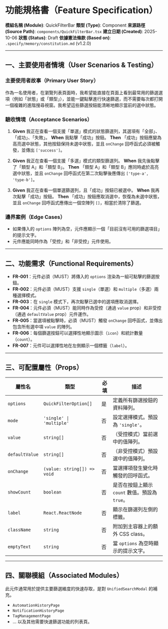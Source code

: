 # 功能規格書（Feature Specification）

**模組名稱 (Module)**: QuickFilterBar
**類型 (Type)**: Component
**來源路徑 (Source Path)**: `components/QuickFilterBar.tsx`
**建立日期 (Created)**: 2025-10-06
**狀態 (Status)**: Draft
**依據憲法條款 (Based on)**: `.specify/memory/constitution.md` (v1.2.0)

---

## 一、主要使用者情境（User Scenarios & Testing）

### 主要使用者故事（Primary User Story）
作為一名使用者，在瀏覽列表頁面時，我希望能直接在頁面上看到最常用的篩選選項（例如「狀態」或「類型」），並能一鍵點擊進行快速篩選，而不需要每次都打開一個複雜的進階搜尋視窗。我希望這些篩選按鈕能清晰地顯示當前的選中狀態。

### 驗收情境（Acceptance Scenarios）
1.  **Given** 我正在查看一個支援「單選」模式的狀態篩選列，其選項有「全部」、「成功」、「失敗」。
    **When** 我點擊「成功」按鈕。
    **Then** 「成功」按鈕應變為高亮選中狀態，其他按鈕保持未選中狀態，並且 `onChange` 回呼函式必須被觸發，並傳出 `['success']`。

2.  **Given** 我正在查看一個支援「多選」模式的類型篩選列。
    **When** 我先後點擊了「類型 A」和「類型 B」。
    **Then** 「類型 A」和「類型 B」應同時處於高亮選中狀態，並且 `onChange` 回呼函式在第二次點擊後應傳出 `['type-a', 'type-b']`。

3.  **Given** 我正在查看一個單選篩選列，且「成功」按鈕已被選中。
    **When** 我再次點擊「成功」按鈕。
    **Then** 「成功」按鈕應取消選中，恢復為未選中狀態，並且 `onChange` 回呼函式應傳出一個空陣列 `[]`，相當於清除了篩選。

### 邊界案例（Edge Cases）
- 如果傳入的 `options` 陣列為空，元件應顯示一個「目前沒有可用的篩選項目」的提示文字。
- 元件應能同時作為「受控」和「非受控」元件使用。

---

## 二、功能需求（Functional Requirements）

- **FR-001**：元件必須（MUST）將傳入的 `options` 渲染為一組可點擊的篩選按鈕。
- **FR-002**：元件必須（MUST）支援 `single`（單選）和 `multiple`（多選）兩種選擇模式。
- **FR-003**：在 `single` 模式下，再次點擊已選中的選項應取消選擇。
- **FR-004**：元件必須（MUST）能同時作為受控（通過 `value` prop）和非受控（通過 `defaultValue` prop）元件運作。
- **FR-005**：當選項被點擊時，必須（MUST）觸發 `onChange` 回呼函式，並傳出包含所有選中項 `value` 的陣列。
- **FR-006**：每個篩選按鈕可以選擇性地顯示圖示（`icon`）和統計數量（`count`）。
- **FR-007**：元件可以選擇性地在左側顯示一個標籤（`label`）。

---

## 三、可配置屬性（Props）

| 屬性名 | 類型 | 必填 | 描述 |
|---|---|---|---|
| `options` | `QuickFilterOption[]` | 是 | 定義所有篩選按鈕的資料陣列。 |
| `mode` | `'single' \| 'multiple'` | 否 | 設定選擇模式。預設為 `'single'`。 |
| `value` | `string[]` | 否 | （受控模式）當前選中的值陣列。 |
| `defaultValue` | `string[]` | 否 | （非受控模式）預設選中的值陣列。 |
| `onChange` | `(value: string[]) => void` | 否 | 當選擇項發生變化時觸發的回呼函式。 |
| `showCount` | `boolean` | 否 | 是否在按鈕上顯示 `count` 數值。預設為 `true`。 |
| `label` | `React.ReactNode` | 否 | 顯示在篩選列左側的標籤。 |
| `className` | `string` | 否 | 附加到主容器上的額外 CSS class。 |
| `emptyText` | `string` | 否 | 當 `options` 為空時顯示的提示文字。 |

---

## 四、關聯模組（Associated Modules）

此元件通常用於提供主要篩選維度的快速存取，是對 `UnifiedSearchModal` 的補充。
- `AutomationHistoryPage`
- `NotificationHistoryPage`
- `TagManagementPage`
- ... 以及其他需要快速篩選功能的列表頁。